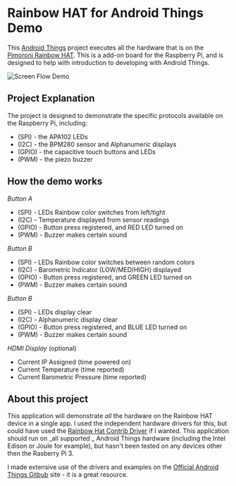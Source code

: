 

Rainbow HAT for Android Things Demo
===================================

This [Android Things](https://developers.android.com/things) project executes all the hardware that is on the [Pimoroni Rainbow HAT](https://shop.pimoroni.com/products/rainbow-hat-for-android-things).  This is a add-on board for the Raspberry Pi, and is designed to help with introduction to developing with Android Things.

![Screen Flow Demo](https://github.com/mwolfson/AndroidThings_RainbowHatDemo/blob/master/art/atdemo.gif)

Project Explanation
-------------------

The project is designed to demonstrate the specific protocols available on the Raspberry Pi, including:
* (SPI) - the APA102 LEDs
* (I2C) - the BPM280 sensor and Alphanumeric displays
* (GPIO) - the capacitive touch buttons and LEDs
* (PWM) - the piezo buzzer

How the demo works
------------------

_*Button A*_
* (SPI) - LEDs Rainbow color switches from left/tight
* (I2C) - Temperature displayed from sensor readings 
* (GPIO) - Button press registered, and RED LED turned on
* (PWM) - Buzzer makes certain sound

_*Button B*_
* (SPI) - LEDs Rainbow color switches between random colors
* (I2C) - Barometric Indicator (LOW/MED/HIGH) displayed
* (GPIO) - Button press registered, and GREEN LED turned on
* (PWM) - Buzzer makes certain sound

_*Button B*_  
* (SPI) - LEDs display clear
* (I2C) - Alphanumeric display clear
* (GPIO) - Button press registered, and BLUE LED turned on
* (PWM) - Buzzer makes certain sound

_*HDMI Display*_ (optional)
* Current IP Assigned (time powered on)
* Current Temperature (time reported)
* Current Barometric Pressure (time reported)

About this project
------------------

This application will demonstrate _all_ the hardware on the Rainbow HAT device in a single app.  I used the independent hardware drivers for this, but could have used the [Rainbow Hat Contrib Driver](https://github.com/androidthings/contrib-drivers/tree/master/rainbowhat) if I wanted.  This application should run on _all supported _ Android Things hardware (including the Intel Edison or Joule for example), but hasn't been tested on any devices other then the Rasberry Pi 3.

I made extensive use of the drivers and examples on the [Official Android Things Gitbub](https://github.com/androidthings) site - it is a great resource.
